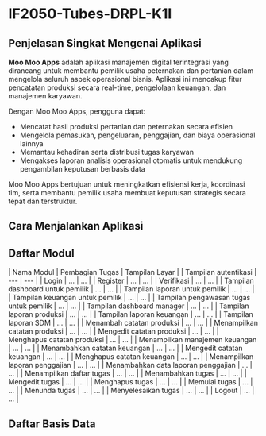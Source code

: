 # IF2050-Tubes-DRPL-K1I

## Penjelasan Singkat Mengenai Aplikasi

**Moo Moo Apps** adalah aplikasi manajemen digital terintegrasi yang dirancang untuk membantu pemilik usaha peternakan dan pertanian dalam mengelola seluruh aspek operasional bisnis. Aplikasi ini mencakup fitur pencatatan produksi secara real-time, pengelolaan keuangan, dan manajemen karyawan.

Dengan Moo Moo Apps, pengguna dapat:
- Mencatat hasil produksi pertanian dan peternakan secara efisien
- Mengelola pemasukan, pengeluaran, penggajian, dan biaya operasional lainnya
- Memantau kehadiran serta distribusi tugas karyawan
- Mengakses laporan analisis operasional otomatis untuk mendukung pengambilan keputusan berbasis data

Moo Moo Apps bertujuan untuk meningkatkan efisiensi kerja, koordinasi tim, serta membantu pemilik usaha membuat keputusan strategis secara tepat dan terstruktur.

## Cara Menjalankan Aplikasi

## Daftar Modul
| Nama Modul | Pembagian Tugas | Tampilan Layar |
| Tampilan autentikasi | --- | --- |
| Login | ... | ... |
| Register | ... | ... |
| Verifikasi | ... | ... |
| Tampilan dashboard untuk pemilik | ... | ... |
| Tampilan laporan untuk pemilik | ... | ... |
| Tampilan keuangan untuk pemilik | ... | ... |
| Tampilan pengawasan tugas untuk pemilik | ... | ... |
| Tampilan dashboard manager | ... | ... |
| Tampilan laporan produksi | ... | ... |
| Tampilan laporan keuangan | ... | ... |
| Tampilan laporan SDM | ... | ... |
| Menambah catatan produksi | ... | ... |
| Menampilkan catatan produksi | ... | ... |
| Mengedit catatan produksi | ... | ... |
| Menghapus catatan produksi | ... | ... |
| Menampilkan manajemen keuangan | ... | ... |
| Menambahkan catatan keuangan | ... | ... |
| Mengedit catatan keuangan | ... | ... |
| Menghapus catatan keuangan | ... | ... |
| Menampilkan laporan penggajian | ... | ... |
| Menambahkan data laporan penggajian | ... | ... |
| Menampilkan daftar tugas | ... | ... |
| Menambahkan tugas | ... | ... |
| Mengedit tugas | ... | ... |
| Menghapus tugas | ... | ... |
| Memulai tugas | ... | ... |
| Menunda tugas | ... | ... |
| Menyelesaikan tugas | ... | ... |
| Logout | ... | ... |

## Daftar Basis Data
